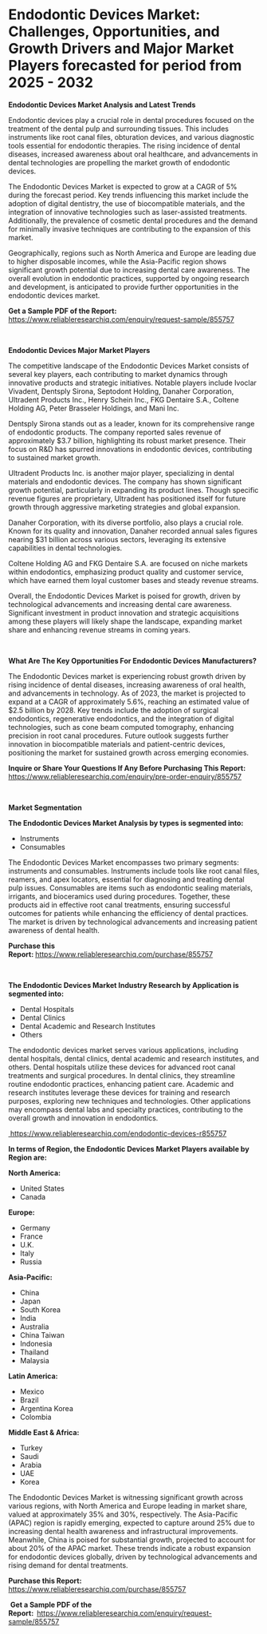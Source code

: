 <p><h1>Endodontic Devices Market: Challenges, Opportunities, and Growth Drivers and Major Market Players forecasted for period from 2025 - 2032</h1></p><p><strong>Endodontic Devices Market Analysis and Latest Trends</strong></p>
<p><p>Endodontic devices play a crucial role in dental procedures focused on the treatment of the dental pulp and surrounding tissues. This includes instruments like root canal files, obturation devices, and various diagnostic tools essential for endodontic therapies. The rising incidence of dental diseases, increased awareness about oral healthcare, and advancements in dental technologies are propelling the market growth of endodontic devices.</p><p>The Endodontic Devices Market is expected to grow at a CAGR of 5% during the forecast period. Key trends influencing this market include the adoption of digital dentistry, the use of biocompatible materials, and the integration of innovative technologies such as laser-assisted treatments. Additionally, the prevalence of cosmetic dental procedures and the demand for minimally invasive techniques are contributing to the expansion of this market. </p><p>Geographically, regions such as North America and Europe are leading due to higher disposable incomes, while the Asia-Pacific region shows significant growth potential due to increasing dental care awareness. The overall evolution in endodontic practices, supported by ongoing research and development, is anticipated to provide further opportunities in the endodontic devices market.</p></p>
<p><strong>Get a Sample PDF of the Report:&nbsp;</strong> <a href="https://www.reliableresearchiq.com/enquiry/request-sample/855757?utm_campaign=3066&utm_medium=2&utm_source=Github&utm_content=ia&utm_term=13042025&utm_id=endodontic-devices">https://www.reliableresearchiq.com/enquiry/request-sample/855757</a></p>
<p>&nbsp;</p>
<p><strong>Endodontic Devices Major Market Players</strong></p>
<p><p>The competitive landscape of the Endodontic Devices Market consists of several key players, each contributing to market dynamics through innovative products and strategic initiatives. Notable players include Ivoclar Vivadent, Dentsply Sirona, Septodont Holding, Danaher Corporation, Ultradent Products Inc., Henry Schein Inc., FKG Dentaire S.A., Coltene Holding AG, Peter Brasseler Holdings, and Mani Inc.</p><p>Dentsply Sirona stands out as a leader, known for its comprehensive range of endodontic products. The company reported sales revenue of approximately $3.7 billion, highlighting its robust market presence. Their focus on R&D has spurred innovations in endodontic devices, contributing to sustained market growth.</p><p>Ultradent Products Inc. is another major player, specializing in dental materials and endodontic devices. The company has shown significant growth potential, particularly in expanding its product lines. Though specific revenue figures are proprietary, Ultradent has positioned itself for future growth through aggressive marketing strategies and global expansion.</p><p>Danaher Corporation, with its diverse portfolio, also plays a crucial role. Known for its quality and innovation, Danaher recorded annual sales figures nearing $31 billion across various sectors, leveraging its extensive capabilities in dental technologies.</p><p>Coltene Holding AG and FKG Dentaire S.A. are focused on niche markets within endodontics, emphasizing product quality and customer service, which have earned them loyal customer bases and steady revenue streams. </p><p>Overall, the Endodontic Devices Market is poised for growth, driven by technological advancements and increasing dental care awareness. Significant investment in product innovation and strategic acquisitions among these players will likely shape the landscape, expanding market share and enhancing revenue streams in coming years.</p></p>
<p>&nbsp;</p>
<p><strong>What Are The Key Opportunities For Endodontic Devices Manufacturers?</strong></p>
<p><p>The Endodontic Devices market is experiencing robust growth driven by rising incidence of dental diseases, increasing awareness of oral health, and advancements in technology. As of 2023, the market is projected to expand at a CAGR of approximately 5.6%, reaching an estimated value of $2.5 billion by 2028. Key trends include the adoption of surgical endodontics, regenerative endodontics, and the integration of digital technologies, such as cone beam computed tomography, enhancing precision in root canal procedures. Future outlook suggests further innovation in biocompatible materials and patient-centric devices, positioning the market for sustained growth across emerging economies.</p></p>
<p><strong>Inquire or Share Your Questions If Any Before Purchasing This Report:</strong> <a href="https://www.reliableresearchiq.com/enquiry/pre-order-enquiry/855757?utm_campaign=3066&utm_medium=2&utm_source=Github&utm_content=ia&utm_term=13042025&utm_id=endodontic-devices">https://www.reliableresearchiq.com/enquiry/pre-order-enquiry/855757</a></p>
<p>&nbsp;</p>
<p><strong>Market Segmentation</strong></p>
<p><strong>The Endodontic Devices Market Analysis by types is segmented into:</strong></p>
<p><ul><li>Instruments</li><li>Consumables</li></ul></p>
<p><p>The Endodontic Devices Market encompasses two primary segments: instruments and consumables. Instruments include tools like root canal files, reamers, and apex locators, essential for diagnosing and treating dental pulp issues. Consumables are items such as endodontic sealing materials, irrigants, and bioceramics used during procedures. Together, these products aid in effective root canal treatments, ensuring successful outcomes for patients while enhancing the efficiency of dental practices. The market is driven by technological advancements and increasing patient awareness of dental health.</p></p>
<p><strong>Purchase this Report:&nbsp;</strong><a href="https://www.reliableresearchiq.com/purchase/855757?utm_campaign=3066&utm_medium=2&utm_source=Github&utm_content=ia&utm_term=13042025&utm_id=endodontic-devices">https://www.reliableresearchiq.com/purchase/855757</a></p>
<p>&nbsp;</p>
<p><strong>The Endodontic Devices Market Industry Research by Application is segmented into:</strong></p>
<p><ul><li>Dental Hospitals</li><li>Dental Clinics</li><li>Dental Academic and Research Institutes</li><li>Others</li></ul></p>
<p><p>The endodontic devices market serves various applications, including dental hospitals, dental clinics, dental academic and research institutes, and others. Dental hospitals utilize these devices for advanced root canal treatments and surgical procedures. In dental clinics, they streamline routine endodontic practices, enhancing patient care. Academic and research institutes leverage these devices for training and research purposes, exploring new techniques and technologies. Other applications may encompass dental labs and specialty practices, contributing to the overall growth and innovation in endodontics.</p></p>
<p><a href="https://www.reliableresearchiq.com/endodontic-devices-r855757?utm_campaign=3066&utm_medium=2&utm_source=Github&utm_content=ia&utm_term=13042025&utm_id=endodontic-devices">&nbsp;https://www.reliableresearchiq.com/endodontic-devices-r855757</a></p>
<p><strong>In terms of Region, the Endodontic Devices Market Players available by Region are:</strong></p>
<p>
    <p> <strong> North America: </strong>
        <ul>
            <li>United States</li>
            <li>Canada</li>
        </ul>
        </p> 
    <p> <strong> Europe: </strong>
        <ul>
            <li>Germany</li>
            <li>France</li>
            <li>U.K.</li>
            <li>Italy</li>
            <li>Russia</li>
        </ul>
        </p> 
    <p> <strong> Asia-Pacific: </strong>
        <ul>
            <li>China</li>
            <li>Japan</li>
            <li>South Korea</li>
            <li>India</li>
            <li>Australia</li>
            <li>China Taiwan</li>
            <li>Indonesia</li>
            <li>Thailand</li>
            <li>Malaysia</li>
        </ul>
        </p> 
    <p> <strong> Latin America: </strong>
        <ul>
            <li>Mexico</li>
            <li>Brazil</li>
            <li>Argentina Korea</li>
            <li>Colombia</li>
        </ul>
        </p> 
    <p> <strong> Middle East & Africa: </strong>
        <ul>
            <li>Turkey</li>
            <li>Saudi</li>
            <li>Arabia</li>
            <li>UAE</li>
            <li>Korea</li>
        </ul>
    </p>
    </p>
<p><p>The Endodontic Devices Market is witnessing significant growth across various regions, with North America and Europe leading in market share, valued at approximately 35% and 30%, respectively. The Asia-Pacific (APAC) region is rapidly emerging, expected to capture around 25% due to increasing dental health awareness and infrastructural improvements. Meanwhile, China is poised for substantial growth, projected to account for about 20% of the APAC market. These trends indicate a robust expansion for endodontic devices globally, driven by technological advancements and rising demand for dental treatments.</p></p>
<p><strong>Purchase this Report: </strong><a href="https://www.reliableresearchiq.com/purchase/855757?utm_campaign=3066&utm_medium=2&utm_source=Github&utm_content=ia&utm_term=13042025&utm_id=endodontic-devices">https://www.reliableresearchiq.com/purchase/855757</a></p>
<p>&nbsp;<strong>Get a Sample PDF of the Report:&nbsp;&nbsp;</strong><a href="https://www.reliableresearchiq.com/enquiry/request-sample/855757?utm_campaign=3066&utm_medium=2&utm_source=Github&utm_content=ia&utm_term=13042025&utm_id=endodontic-devices">https://www.reliableresearchiq.com/enquiry/request-sample/855757</a></p>
<p><strong></strong></p>
<p><p></p><p></p><p></p></p>